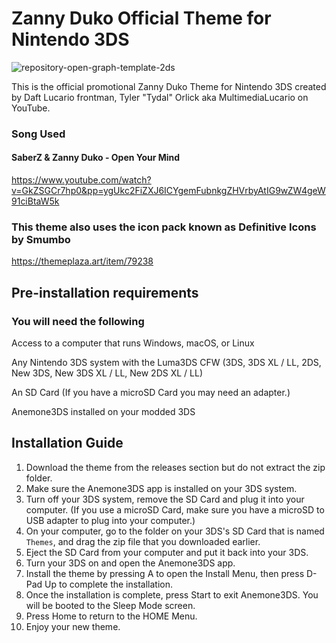# Zanny Duko Official Theme for Nintendo 3DS

![repository-open-graph-template-2ds](https://github.com/user-attachments/assets/92cefc54-bf36-433a-bf4d-15bc8ca77f73)


This is the official promotional Zanny Duko Theme for Nintendo 3DS created by Daft Lucario frontman, Tyler "Tydal" Orlick aka MultimediaLucario on YouTube. 

### Song Used

#### SaberZ & Zanny Duko - Open Your Mind

https://www.youtube.com/watch?v=GkZSGCr7hp0&pp=ygUkc2FiZXJ6ICYgemFubnkgZHVrbyAtIG9wZW4geW91ciBtaW5k 


### This theme also uses the icon pack known as Definitive Icons by Smumbo
https://themeplaza.art/item/79238 


## Pre-installation requirements

### You will need the following

Access to a computer that runs Windows, macOS, or Linux

Any Nintendo 3DS system with the Luma3DS CFW (3DS, 3DS XL / LL, 2DS, New 3DS, New 3DS XL / LL, New 2DS XL / LL)

An SD Card (If you have a microSD Card you may need an adapter.)

Anemone3DS installed on your modded 3DS




## Installation Guide

1. Download the theme from the releases section but do not extract the zip folder.
2. Make sure the Anemone3DS app is installed on your 3DS system.
3. Turn off your 3DS system, remove the SD Card and plug it into your computer. (If you use a microSD Card, make sure you have a microSD to USB adapter to plug into your computer.)
4. On your computer, go to the folder on your 3DS's SD Card that is named ```Themes```, and drag the zip file that you downloaded earlier.
5. Eject the SD Card from your computer and put it back into your 3DS.
6. Turn your 3DS on and open the Anemone3DS app.
7. Install the theme by pressing A to open the Install Menu, then press D-Pad Up to complete the installation.
8. Once the installation is complete, press Start to exit Anemone3DS. You will be booted to the Sleep Mode screen.
9. Press Home to return to the HOME Menu.
10. Enjoy your new theme.
